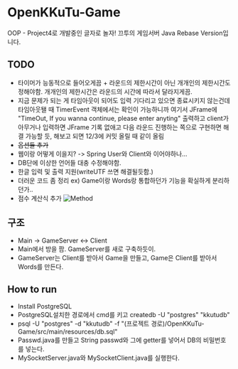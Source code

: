 # OpenKKuTu-Game
OOP - Project4로 개발중인 글자로 놀자! 끄투의 게임서버 Java Rebase Version입니다.

## TODO
- 타이머가 능동적으로 들어오게끔 + 라운드의 제한시간이 아닌 개개인의 제한시간도 정해야함. 개개인의 제한시간은 라운드의 시간에 따라서 달라지게끔.
- 지금 문제가 되는 게 타임아웃이 되어도 입력 기다리고 있으면 종료시키지 않는건데 타임아웃됄 때 TimerEvent 객체에서는 확인이 가능하니까 여기서 JFrame에 "TimeOut, If you wanna continue, please enter anyting" 출력하고 client가 아무거나 입력하면 JFrame 기록 없애고 다음 라운드 진행하는 쪽으로 구현하면 해결 가능할 듯, 해보고 되면 12/3에 커밋 올릴 때 같이 올림
- ~~옵션들 추가~~
- 웹이랑 어떻게 이을지? -> Spring User와 Client와 이어야하나...
- DB단에 이상한 언어들 대충 수정해야함.
- 한글 입력 및 출력 지원(writeUTF 쓰면 해결될듯함.)
- 더러운 코드 좀 정리 ex) Game이랑 Words랑 통합하던가 기능을 확실하게 분리하던가..
- 점수 계산식 추가 ![Method](https://github.com/jason0904/OpenKKuTu-Game/assets/37035547/23354fb0-e7f3-4330-bbf1-d2190e7fb030)

## 구조
- Main  -> GameServer <-> Client
- Main에서 방을 팜. GameServer를 새로 구축하듯이.
- GameServer는 Client를 받아서 Game을 만들고, Game은 Client를 받아서 Words를 만든다.


## How to run
- Install PostgreSQL
- PostgreSQL설치한 경로에서 cmd를 키고 createdb -U "postgres" "kkutudb"
- psql -U "postgres" -d "kkutudb" -f "(프로젝트 경로)/OpenKKuTu-Game/src/main/resources/db.sql"
- Passwd.java를 만들고 String passwd와 그에 getter를 넣어서 DB의 비밀번호를 넣는다.
- MySocketServer.java와 MySocketClient.java를 실행한다.
